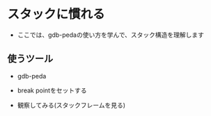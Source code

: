 # スタックに慣れる

- ここでは、gdb-pedaの使い方を学んで、スタック構造を理解します

## 使うツール
- gdb-peda

- break pointをセットする
- 観察してみる(スタックフレームを見る)